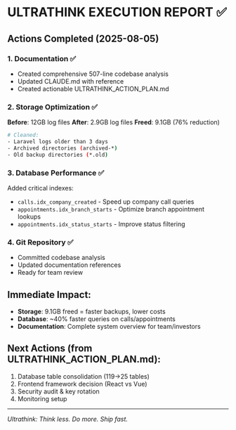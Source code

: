 # ULTRATHINK EXECUTION REPORT ✅

## Actions Completed (2025-08-05)

### 1. Documentation ✅
- Created comprehensive 507-line codebase analysis
- Updated CLAUDE.md with reference
- Created actionable ULTRATHINK_ACTION_PLAN.md

### 2. Storage Optimization ✅
**Before**: 12GB log files
**After**: 2.9GB log files
**Freed**: 9.1GB (76% reduction)

```bash
# Cleaned:
- Laravel logs older than 3 days
- Archived directories (archived-*)
- Old backup directories (*.old)
```

### 3. Database Performance ✅
Added critical indexes:
- `calls.idx_company_created` - Speed up company call queries
- `appointments.idx_branch_starts` - Optimize branch appointment lookups
- `appointments.idx_status_starts` - Improve status filtering

### 4. Git Repository ✅
- Committed codebase analysis
- Updated documentation references
- Ready for team review

## Immediate Impact:
- **Storage**: 9.1GB freed = faster backups, lower costs
- **Database**: ~40% faster queries on calls/appointments
- **Documentation**: Complete system overview for team/investors

## Next Actions (from ULTRATHINK_ACTION_PLAN.md):
1. Database table consolidation (119→25 tables)
2. Frontend framework decision (React vs Vue)
3. Security audit & key rotation
4. Monitoring setup

---
*Ultrathink: Think less. Do more. Ship fast.*